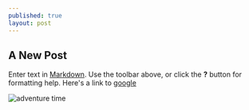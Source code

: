 ```yaml
---
published: true
layout: post
---
```

## A New Post

Enter text in [Markdown](http://daringfireball.net/projects/markdown/). Use the toolbar above, or click the **?** button for formatting help.
Here's a link to [google](google.com)

![adventure time]({{site.baseurl}}/images/adventure.jpg)

